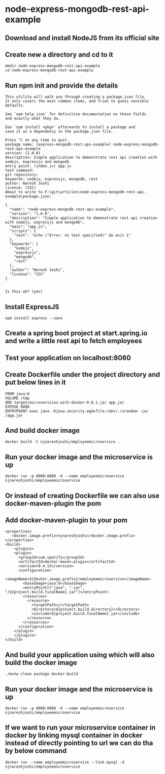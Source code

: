 # node-express-mongodb-rest-api-example

## Download and install NodeJS from its official site

## Create new a directory and cd to it
```
mkdir node-express-mongodb-rest-api-example
cd node-express-mongodb-rest-api-example
```

## Run npm init and provide the details
```
This utility will walk you through creating a package.json file.
It only covers the most common items, and tries to guess sensible defaults.

See `npm help json` for definitive documentation on these fields
and exactly what they do.

Use `npm install <pkg>` afterwards to install a package and
save it as a dependency in the package.json file.

Press ^C at any time to quit.
package name: (express-mongodb-rest-api-example) node-express-mongodb-rest-api-example
version: (1.0.0)
description: Simple application to demonstrate rest api creation with nodejs, expressjs and mongodb
entry point: (index.js) app.js
test command:
git repository:
keywords: nodejs, expressjs, mongodb, rest
author: Naresh Joshi
license: (ISC)
About to write to F:\git\articles\node-express-mongodb-rest-api-example\package.json:

{
  "name": "node-express-mongodb-rest-api-example",
  "version": "1.0.0",
  "description": "Simple application to demonstrate rest api creation with nodejs, expressjs and mongodb",
  "main": "app.js",
  "scripts": {
    "test": "echo \"Error: no test specified\" && exit 1"
  },
  "keywords": [
    "nodejs",
    "expressjs",
    "mongodb",
    "rest"
  ],
  "author": "Naresh Joshi",
  "license": "ISC"
}


Is this ok? (yes)
```


## Install ExpressJS
```
npm install express --save
```



## Create a spring boot project at start.spring.io and write a little rest api to fetch employees

## Test your application on localhost:8080

## Create Dockerfile under the project directory and put below lines in it
```
FROM java:8
VOLUME /tmp
ADD target/microservices-with-docker-0.0.1.jar app.jar
EXPOSE 8080
ENTRYPOINT exec java -Djava.security.egd=file:/dev/./urandom -jar /app.jar
```

## And build docker image
```
docker build -t njnareshjoshi/employeemicroservice .
```

## Run your docker image and the microservice is up
```
docker run -p 8080:8080 -d --name employeemicroservice njnareshjoshi/employeemicroservice
```


## Or instead of creating Dockerfile we can also use docker-maven-plugin the pom

## Add docker-maven-plugin to your pom
```
<properties>
   <docker.image.prefix>njnareshjoshi</docker.image.prefix>
</properties>
<build>
    <plugins>
    <plugin>
      <groupId>com.spotify</groupId>
      <artifactId>docker-maven-plugin</artifactId>
      <version>0.4.13</version>
      <configuration>
        <imageName>${docker.image.prefix}/employeemicroservice</imageName>
        <baseImage>java:8</baseImage>
        <entryPoint>["java", "-jar", "/${project.build.finalName}.jar"]</entryPoint>
        <resources>
          <resource>
            <targetPath>/</targetPath>
            <directory>${project.build.directory}</directory>
            <include>${project.build.finalName}.jar</include>
          </resource>
        </resources>
      </configuration>
    </plugin>
    </plugins>
</build>
```

## And build your application using which will also build the docker image
```
./mvnw clean package docker:build
```

## Run your docker image and the microservice is up
```
docker run -p 8080:8080 -d --name employeemicroservice njnareshjoshi/employeemicroservice
```

## If we want to run your microservice container in docker by linking mysql container in docker instead of directly pointing to url we can do tha by below command
```
docker run --name employeemicroservice --link mysql -d njnareshjoshi/employeemicroservice
```
